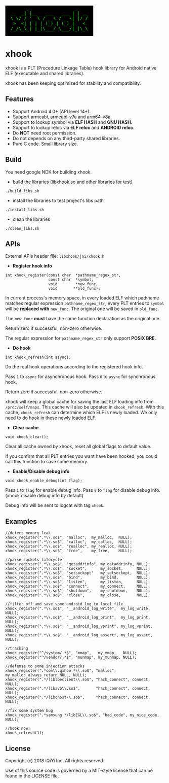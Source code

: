 <pre style="color:#00FF00;background-color:#000000;width:fit-content">
        _                 _      
  __  _| |__   ___   ___ | | __  
  \ \/ / '_ \ / _ \ / _ \| |/ /  
   >  <| | | | (_) | (_) |   <   
  /_/\_\_| |_|\___/ \___/|_|\_\  

</pre>

xhook
=====

xhook is a PLT (Procedure Linkage Table) hook library for Android native ELF (executable and shared libraries).

xhook has been keeping optimized for stability and compatibility.


Features
--------

* Support Android 4.0+ (API level 14+).
* Support armeabi, armeabi-v7a and arm64-v8a.
* Support to lookup symbol via **ELF HASH** and **GNU HASH**.
* Support to lookup reloc via **ELF reloc** and **ANDROID reloc**.
* Do **NOT** need root permission.
* Do not depends on any third-party shared libraries.
* Pure C code. Small library size.


Build
-----

You need google NDK for building xhook.

* build the libraries (libxhook.so and other libraries for test)

```
./build_libs.sh
```

* install the libraries to test project's libs path

```
./install_libs.sh
```

* clean the libraries

```
./clean_libs.sh
```


APIs
----

External APIs header file: `libxhook/jni/xhook.h`

* **Register hook info**

```
int xhook_register(const char  *pathname_regex_str,  
                   const char  *symbol,  
                   void        *new_func,  
                   void       **old_func);
```

In current process's memory space, in every loaded ELF which pathname matches regular expression `pathname_regex_str`, every PLT entries to `symbol` will be **replaced with** `new_func`. The original one will be saved in `old_func`.

The `new_func` **must** have the same function declaration as the original one.

Return zero if successful, non-zero otherwise.

The regular expression for `pathname_regex_str` only support **POSIX BRE**.

* **Do hook**

```
int xhook_refresh(int async);
```

Do the real hook operations according to the registered hook info.

Pass `1` to `async` for asynchronous hook. Pass `0` to `async` for synchronous hook.

Return zero if successful, non-zero otherwise.

xhook will keep a global cache for saving the last ELF loading info from `/proc/self/maps`. This cache will also be updated in `xhook_refresh`. With this cache, `xhook_refresh` can determine which ELF is newly loaded. We only need to do hook in these newly loaded ELF.


* **Clear cache**

```
void xhook_clear();
```

Clear all cache owned by xhook, reset all global flags to default value.

If you confirm that all PLT entries you want have been hooked, you could call this function to save some memory.

* **Enable/Disable debug info**

```
void xhook_enable_debug(int flag);
```

Pass `1` to `flag` for enable debug info. Pass `0` to `flag` for disable debug info. (xhook disable debug info by default)

Debug info will be sent to logcat with tag `xhook`.


Examples
--------

```
//detect memory leak
xhook_register(".*\\.so$", "malloc",  my_malloc,  NULL);
xhook_register(".*\\.so$", "calloc",  my_calloc,  NULL);
xhook_register(".*\\.so$", "realloc", my_realloc, NULL);
xhook_register(".*\\.so$", "free",    my_free,    NULL);

//parse sockets lifecycle
xhook_register(".*\\.so$", "getaddrinfo", my_getaddrinfo, NULL);
xhook_register(".*\\.so$", "socket",      my_socket,      NULL);
xhook_register(".*\\.so$", "setsockopt"   my_setsockopt,  NULL);
xhook_register(".*\\.so$", "bind",        my_bind,        NULL);
xhook_register(".*\\.so$", "listen",      my_listen,      NULL);
xhook_register(".*\\.so$", "connect",     my_connect,     NULL);
xhook_register(".*\\.so$", "shutdown",    my_shutdown,    NULL);
xhook_register(".*\\.so$", "close",       my_close,       NULL);

//filter off and save some android log to local file
xhook_register(".*\\.so$", "__android_log_write",  my_log_write,  NULL);
xhook_register(".*\\.so$", "__android_log_print",  my_log_print,  NULL);
xhook_register(".*\\.so$", "__android_log_vprint", my_log_vprint, NULL);
xhook_register(".*\\.so$", "__android_log_assert", my_log_assert, NULL);

//tracking
xhook_register("^/system/.*$", "mmap",   my_mmap,   NULL);
xhook_register("^/vendor/.*$", "munmap", my_munmap, NULL);

//defense to some injection attacks
xhook_register(".*com\\.qihoo.*\\.so$", "malloc",       my_malloc_always_return_NULL, NULL);
xhook_register(".*/liblbeclient\\.so$", "hack_connect", connect, NULL);
xhook_register(".*/libavb\\.so$",       "hack_connect", connect, NULL);
xhook_register(".*/libchost\\.so$",     "hack_connect", connect, NULL);

//fix some system bug
xhook_register(".*samsung.*/libEGL\\.so$", "bad_code", my_nice_code, NULL);

//hook now!
xhook_refresh(1);
```

License
-------

Copyright (c) 2018 iQiYi Inc. All rights reserved.

Use of this source code is governed by a MIT-style license that can be found in the LICENSE file.
